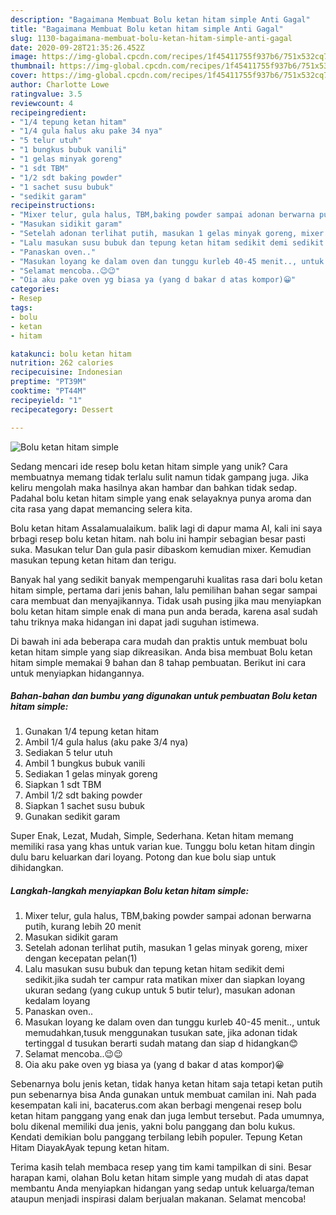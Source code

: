 ```yaml
---
description: "Bagaimana Membuat Bolu ketan hitam simple Anti Gagal"
title: "Bagaimana Membuat Bolu ketan hitam simple Anti Gagal"
slug: 1130-bagaimana-membuat-bolu-ketan-hitam-simple-anti-gagal
date: 2020-09-28T21:35:26.452Z
image: https://img-global.cpcdn.com/recipes/1f45411755f937b6/751x532cq70/bolu-ketan-hitam-simple-foto-resep-utama.jpg
thumbnail: https://img-global.cpcdn.com/recipes/1f45411755f937b6/751x532cq70/bolu-ketan-hitam-simple-foto-resep-utama.jpg
cover: https://img-global.cpcdn.com/recipes/1f45411755f937b6/751x532cq70/bolu-ketan-hitam-simple-foto-resep-utama.jpg
author: Charlotte Lowe
ratingvalue: 3.5
reviewcount: 4
recipeingredient:
- "1/4 tepung ketan hitam"
- "1/4 gula halus aku pake 34 nya"
- "5 telur utuh"
- "1 bungkus bubuk vanili"
- "1 gelas minyak goreng"
- "1 sdt TBM"
- "1/2 sdt baking powder"
- "1 sachet susu bubuk"
- "sedikit garam"
recipeinstructions:
- "Mixer telur, gula halus, TBM,baking powder sampai adonan berwarna putih, kurang lebih 20 menit"
- "Masukan sidikit garam"
- "Setelah adonan terlihat putih, masukan 1 gelas minyak goreng, mixer dengan kecepatan pelan(1)"
- "Lalu masukan susu bubuk dan tepung ketan hitam sedikit demi sedikit.jika sudah ter campur rata matikan mixer dan siapkan loyang ukuran sedang (yang cukup untuk 5 butir telur), masukan adonan kedalam loyang"
- "Panaskan oven.."
- "Masukan loyang ke dalam oven dan tunggu kurleb 40-45 menit.., untuk memudahkan,tusuk menggunakan tusukan sate, jika adonan tidak tertinggal d tusukan berarti sudah matang dan siap d hidangkan😊"
- "Selamat mencoba..😉😉"
- "Oia aku pake oven yg biasa ya (yang d bakar d atas kompor)😀"
categories:
- Resep
tags:
- bolu
- ketan
- hitam

katakunci: bolu ketan hitam 
nutrition: 262 calories
recipecuisine: Indonesian
preptime: "PT39M"
cooktime: "PT44M"
recipeyield: "1"
recipecategory: Dessert

---
```



![Bolu ketan hitam simple](https://img-global.cpcdn.com/recipes/1f45411755f937b6/751x532cq70/bolu-ketan-hitam-simple-foto-resep-utama.jpg)

Sedang mencari ide resep bolu ketan hitam simple yang unik? Cara membuatnya memang tidak terlalu sulit namun tidak gampang juga. Jika keliru mengolah maka hasilnya akan hambar dan bahkan tidak sedap. Padahal bolu ketan hitam simple yang enak selayaknya punya aroma dan cita rasa yang dapat memancing selera kita.

Bolu ketan hitam Assalamualaikum. balik lagi di dapur mama Al, kali ini saya brbagi resep bolu ketan hitam. nah bolu ini hampir sebagian besar pasti suka. Masukan telur Dan gula pasir dibaskom kemudian mixer. Kemudian masukan tepung ketan hitam dan terigu.

Banyak hal yang sedikit banyak mempengaruhi kualitas rasa dari bolu ketan hitam simple, pertama dari jenis bahan, lalu pemilihan bahan segar sampai cara membuat dan menyajikannya. Tidak usah pusing jika mau menyiapkan bolu ketan hitam simple enak di mana pun anda berada, karena asal sudah tahu triknya maka hidangan ini dapat jadi suguhan istimewa.


Di bawah ini ada beberapa cara mudah dan praktis untuk membuat bolu ketan hitam simple yang siap dikreasikan. Anda bisa membuat Bolu ketan hitam simple memakai 9 bahan dan 8 tahap pembuatan. Berikut ini cara untuk menyiapkan hidangannya.

<!--inarticleads1-->

##### Bahan-bahan dan bumbu yang digunakan untuk pembuatan Bolu ketan hitam simple:

1. Gunakan 1/4 tepung ketan hitam
1. Ambil 1/4 gula halus (aku pake 3/4 nya)
1. Sediakan 5 telur utuh
1. Ambil 1 bungkus bubuk vanili
1. Sediakan 1 gelas minyak goreng
1. Siapkan 1 sdt TBM
1. Ambil 1/2 sdt baking powder
1. Siapkan 1 sachet susu bubuk
1. Gunakan sedikit garam


Super Enak, Lezat, Mudah, Simple, Sederhana. Ketan hitam memang memiliki rasa yang khas untuk varian kue. Tunggu bolu ketan hitam dingin dulu baru keluarkan dari loyang. Potong dan kue bolu siap untuk dihidangkan. 

<!--inarticleads2-->

##### Langkah-langkah menyiapkan Bolu ketan hitam simple:

1. Mixer telur, gula halus, TBM,baking powder sampai adonan berwarna putih, kurang lebih 20 menit
1. Masukan sidikit garam
1. Setelah adonan terlihat putih, masukan 1 gelas minyak goreng, mixer dengan kecepatan pelan(1)
1. Lalu masukan susu bubuk dan tepung ketan hitam sedikit demi sedikit.jika sudah ter campur rata matikan mixer dan siapkan loyang ukuran sedang (yang cukup untuk 5 butir telur), masukan adonan kedalam loyang
1. Panaskan oven..
1. Masukan loyang ke dalam oven dan tunggu kurleb 40-45 menit.., untuk memudahkan,tusuk menggunakan tusukan sate, jika adonan tidak tertinggal d tusukan berarti sudah matang dan siap d hidangkan😊
1. Selamat mencoba..😉😉
1. Oia aku pake oven yg biasa ya (yang d bakar d atas kompor)😀


Sebenarnya bolu jenis ketan, tidak hanya ketan hitam saja tetapi ketan putih pun sebenarnya bisa Anda gunakan untuk membuat camilan ini. Nah pada kesempatan kali ini, bacaterus.com akan berbagi mengenai resep bolu ketan hitam panggang yang enak dan juga lembut tersebut. Pada umumnya, bolu dikenal memiliki dua jenis, yakni bolu panggang dan bolu kukus. Kendati demikian bolu panggang terbilang lebih populer. Tepung Ketan Hitam DiayakAyak tepung ketan hitam. 

Terima kasih telah membaca resep yang tim kami tampilkan di sini. Besar harapan kami, olahan Bolu ketan hitam simple yang mudah di atas dapat membantu Anda menyiapkan hidangan yang sedap untuk keluarga/teman ataupun menjadi inspirasi dalam berjualan makanan. Selamat mencoba!
